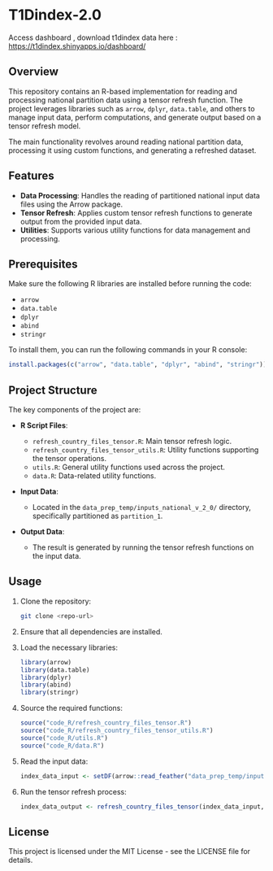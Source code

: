 # T1Dindex-2.0
Access dashboard ,  download t1dindex data here : https://t1dindex.shinyapps.io/dashboard/


## Overview
This repository contains an R-based implementation for reading and processing national partition data using a tensor refresh function. The project leverages libraries such as `arrow`, `dplyr`, `data.table`, and others to manage input data, perform computations, and generate output based on a tensor refresh model.

The main functionality revolves around reading national partition data, processing it using custom functions, and generating a refreshed dataset.

## Features
- **Data Processing**: Handles the reading of partitioned national input data files using the Arrow package.
- **Tensor Refresh**: Applies custom tensor refresh functions to generate output from the provided input data.
- **Utilities**: Supports various utility functions for data management and processing.

## Prerequisites
Make sure the following R libraries are installed before running the code:
- `arrow`
- `data.table`
- `dplyr`
- `abind`
- `stringr`

To install them, you can run the following commands in your R console:
```R
install.packages(c("arrow", "data.table", "dplyr", "abind", "stringr"))
```

## Project Structure
The key components of the project are:
- **R Script Files**:
  - `refresh_country_files_tensor.R`: Main tensor refresh logic.
  - `refresh_country_files_tensor_utils.R`: Utility functions supporting the tensor operations.
  - `utils.R`: General utility functions used across the project.
  - `data.R`: Data-related utility functions.
  
- **Input Data**:
  - Located in the `data_prep_temp/inputs_national_v_2_0/` directory, specifically partitioned as `partition_1`.
  
- **Output Data**:
  - The result is generated by running the tensor refresh functions on the input data.

## Usage
1. Clone the repository:
   ```bash
   git clone <repo-url>
   ```
2. Ensure that all dependencies are installed.

3. Load the necessary libraries:
   ```R
   library(arrow)
   library(data.table)
   library(dplyr)
   library(abind)
   library(stringr)
   ```

4. Source the required functions:
   ```R
   source("code_R/refresh_country_files_tensor.R")
   source("code_R/refresh_country_files_tensor_utils.R")
   source("code_R/utils.R")
   source("code_R/data.R")
   ```

5. Read the input data:
   ```R
   index_data_input <- setDF(arrow::read_feather("data_prep_temp/inputs_national_v_2_0/partition_1"))
   ```

6. Run the tensor refresh process:
   ```R
   index_data_output <- refresh_country_files_tensor(index_data_input, sim_enable=FALSE)
   ```

## License
This project is licensed under the MIT License - see the LICENSE file for details.

